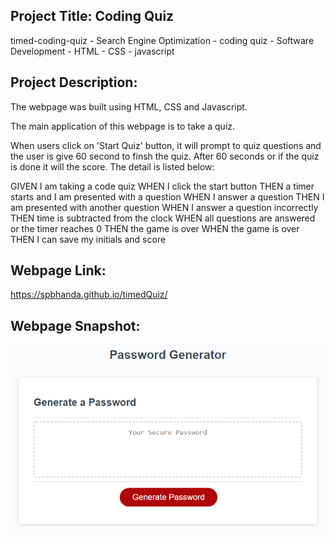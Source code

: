 ## Project Title: Coding Quiz

timed-coding-quiz - Search Engine Optimization - coding quiz - Software Development - HTML - CSS - javascript

## Project Description:

The webpage was built using HTML, CSS and Javascript.

The main application of this webpage is to take a quiz.

When users click on 'Start Quiz' button, it will prompt to quiz questions and the user is give 60 second to finsh the quiz. After 60 seconds or if the quiz is done it will the score. The detail is listed below:

GIVEN I am taking a code quiz
WHEN I click the start button
THEN a timer starts and I am presented with a question
WHEN I answer a question
THEN I am presented with another question
WHEN I answer a question incorrectly
THEN time is subtracted from the clock
WHEN all questions are answered or the timer reaches 0
THEN the game is over
WHEN the game is over
THEN I can save my initials and score

## Webpage Link:

 https://spbhanda.github.io/timedQuiz/

## Webpage Snapshot:

![](https://github.com/spbhanda/generatePassword/blob/main/Assets/03-javascript-homework-demo.png)

